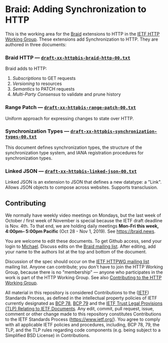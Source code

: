 # Braid: Adding Synchronization to HTTP

This is the working area for the [Braid](https://braid.news) extensions to
HTTP in the [IETF HTTP Working Group](https://httpwg.org/).  These extensions
add Synchronization to HTTP.  They are authored in three documents:

### Braid HTTP — [`draft-xx-httpbis-braid-http-00.txt`](https://raw.githubusercontent.com/braid-work/braid-spec/master/draft-xx-httpbis-braid-http-00.txt)

Braid adds to HTTP:
1. *Subscriptions* to GET requests
2. *Versioning* to resources
3. *Semantics* to PATCH requests
4. *Multi-Party Consensus* to validate and prune history

### Range Patch — [`draft-xx-httpbis-range-patch-00.txt`](https://raw.githubusercontent.com/braid-work/braid-spec/master/draft-xx-httpbis-range-patch-00.txt)

Uniform approach for expressing changes to state over HTTP.

### Synchronization Types — [`draft-xx-httpbis-synchronization-types-00.txt`](https://raw.githubusercontent.com/braid-work/braid-spec/master/draft-xx-httpbis-synchronization-types-00.txt)

This document defines synchronization types, the structure of the
synchronization type system, and IANA registration procedures for
synchronization types.

### Linked JSON — [`draft-xx-httpbis-linked-json-00.txt`](https://raw.githubusercontent.com/braid-work/braid-spec/master/draft-xx-httpbis-linked-json-00.txt)

Linked JSON is an extension to JSON that defines a new datatype: a "Link".
Allows JSON objects to compose across websites.  Supports transclusion.

## Contributing

We normally have weekly video meetings on Mondays, but the last week of October
/ first week of November is special because the IETF draft deadline is Nov.
4th. To that end, we are holding daily meetings **Mon-Fri this week, 4:00pm–
5:00pm Pacific** (Oct 28 - Nov 1, 2019).  See https://braid.news.

You are welcome to edit these documents.  To get Github access, send your
login to [Michael](mailto:toomim@gmail.com).  Discuss edits on the
[Braid mailing list](https://groups.google.com/forum/#!forum/braid-http).
After editing, add your name to the authors list at the top and bottom of the
document.

Discussion of the spec should occur on the
[IETF HTTPWG mailing list](https://lists.w3.org/Archives/Public/ietf-http-wg/)
mailing list.  Anyone can contribute; you don't have to join the HTTP Working
Group, because there is no "membership" — anyone who participates in the work
is part of the HTTP Working Group.  See also
[Contributing to the HTTP Working Group](https://github.com/httpwg/http-extensions/blob/master/CONTRIBUTING.md).

All material in this repository is considered Contributions to the
([IETF](https://www.ietf.org/)) Standards Process, as defined in the
intellectual property policies of IETF currently designated as
[BCP 78](https://www.rfc-editor.org/info/bcp78),
[BCP 79](https://www.rfc-editor.org/info/bcp79) and the
[IETF Trust Legal Provisions (TLP) Relating to IETF Documents](http://trustee.ietf.org/trust-legal-provisions.html).
Any edit, commit, pull request, issue, comment or other change made to this
repository constitutes Contributions to the IETF Standards Process
(https://www.ietf.org/).
You agree to comply with all applicable IETF policies and procedures,
including, BCP 78, 79, the TLP, and the TLP rules regarding code components
(e.g. being subject to a Simplified BSD License) in Contributions.
